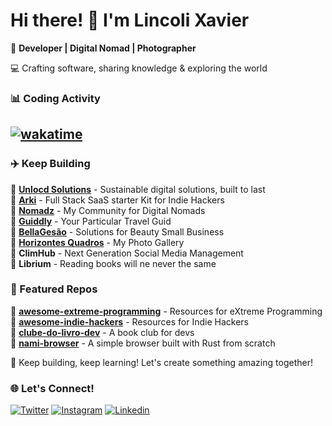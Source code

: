 # Hi there! 👋 I'm Lincoli Xavier

🚀 **Developer | Digital Nomad | Photographer**  

💻 Crafting software, sharing knowledge & exploring the world

### 📊 Coding Activity
## [![wakatime](https://wakatime.com/badge/user/7ea092ae-e9c3-4ec1-89fd-7886098786ee.svg)](https://wakatime.com/@7ea092ae-e9c3-4ec1-89fd-7886098786ee)

### ✈️ Keep Building
🔹 **[Unlocd Solutions](unlocd.solutions)** - Sustainable digital solutions, built to last  
🔹 **[Arki](usearki.dev)** - Full Stack SaaS starter Kit for Indie Hackers   
🔹 **[Nomadz](gonomadz.com)** - My Community for Digital Nomads  
🔹 **[Guiddly](guiddly.com)** - Your Particular Travel Guid   
🔹 **[BellaGesão](bellagestao.com.br)** - Solutions for Beauty Small Business  
🔹 **[Horizontes Quadros](horizontesquadros.com)** - My Photo Gallery  
🔹 **ClimHub** - Next Generation Social Media Management  
🔹 **Librium** - Reading books will ne never the same   


### 📌 Featured Repos


🔹 **[awesome-extreme-programming](https://github.com/lincolixavier/awesome-extreme-programming)** - Resources for eXtreme Programming  
🔹 **[awesome-indie-hackers](https://github.com/lincolixavier/awesome-indie-hackers)** - Resources for Indie Hackers  
🔹 **[clube-do-livro-dev](https://github.com/lincolixavier/clube-do-livro-dev)** - A book club for devs  
🔹 **[nami-browser](https://github.com/lincolixavier/nami-browser)** - A simple browser built with Rust from scratch  
 


🚀 Keep building, keep learning! Let's create something amazing together!

### 🌐 Let's Connect!
[![Twitter](https://img.shields.io/badge/Twitter-%231DA1F2.svg?style=for-the-badge&logo=Twitter&logoColor=white)](https://twitter.com/lincolixavier)
[![Instagram](https://img.shields.io/badge/Instagram-%23E4405F.svg?style=for-the-badge&logo=instagram&logoColor=white)](https://www.instagram.com/lincoli.xavier)
[![Linkedin](https://img.shields.io/static/v1?message=LinkedIn&logo=linkedin&label=&color=0077B5&logoColor=white&labelColor=&style=for-the-badge)](https://www.linkedin.com/in/lincoli-xavier/)
